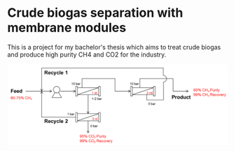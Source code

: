 # Crude biogas separation with membrane modules

This is a project for my bachelor's thesis which aims to treat crude biogas and produce high purity CH4 and CO2 for the industry.

![Flow Diagram](<flow_diagram.png>)
